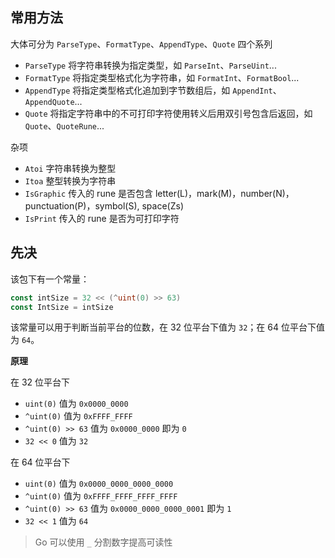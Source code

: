 ## 常用方法

大体可分为 `ParseType`、`FormatType`、`AppendType`、`Quote` 四个系列

- `ParseType` 将字符串转换为指定类型，如 `ParseInt`、`ParseUint`...
- `FormatType` 将指定类型格式化为字符串，如 `FormatInt`、`FormatBool`...
- `AppendType` 将指定类型格式化追加到字节数组后，如 `AppendInt`、`AppendQuote`...
- `Quote` 将指定字符串中的不可打印字符使用转义后用双引号包含后返回，如 `Quote`、`QuoteRune`...

杂项

- `Atoi` 字符串转换为整型
- `Itoa` 整型转换为字符串
- `IsGraphic` 传入的 rune 是否包含 letter(L)，mark(M)，number(N)，punctuation(P)，symbol(S), space(Zs)
- `IsPrint` 传入的 rune 是否为可打印字符

## 先决

该包下有一个常量：
```go
const intSize = 32 << (^uint(0) >> 63)    
const IntSize = intSize
```

该常量可以用于判断当前平台的位数，在 32 位平台下值为 `32`；在 64 位平台下值为 `64`。

**原理**

在 32 位平台下
- `uint(0)` 值为 `0x0000_0000`
- `^uint(0)` 值为 `0xFFFF_FFFF`
- `^uint(0) >> 63` 值为 `0x0000_0000` 即为 `0`
- `32 << 0` 值为 `32`

在 64 位平台下
- `uint(0)` 值为 `0x0000_0000_0000_0000`
- `^uint(0)` 值为 `0xFFFF_FFFF_FFFF_FFFF`
- `^uint(0) >> 63` 值为 `0x0000_0000_0000_0001` 即为 `1`
- `32 << 1` 值为 `64`

> Go 可以使用 `_` 分割数字提高可读性



